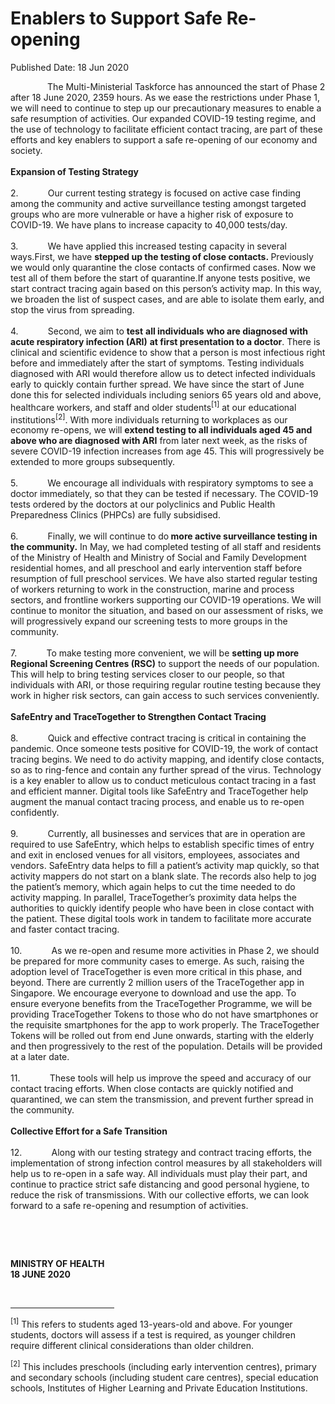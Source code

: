 <html>
    <meta http-equiv="Content-Type" content="text/html; charset=utf-8"/>
    <meta charset="utf-8"/>
    <title>Enablers to Support Safe Re-opening</title>
    <body><h1>Enablers to Support Safe Re-opening</h1>
    <p>Published Date: 18 Jun 2020</p> <p>&nbsp; &nbsp; &nbsp; &nbsp; &nbsp; &nbsp; &nbsp; &nbsp;The Multi-Ministerial Taskforce has announced the start of Phase 2 after 18 June 2020, 2359 hours. As we ease the restrictions under Phase 1, we will need to continue to step up our precautionary measures to enable a safe resumption of activities. Our expanded COVID-19 testing regime, and the use of technology to facilitate efficient contact tracing, are part of these efforts and key enablers to support a safe re-opening of our economy and society.<br><br><strong>Expansion of Testing Strategy<br><br></strong>2.&nbsp; &nbsp; &nbsp; &nbsp; &nbsp; &nbsp; Our current testing strategy is focused on active case finding among the community and active surveillance testing amongst targeted groups who are more vulnerable or have a higher risk of exposure to COVID-19. We have plans to increase capacity to 40,000 tests/day.<br><br>3.&nbsp; &nbsp; &nbsp; &nbsp; &nbsp; &nbsp;&nbsp;We have applied this increased testing capacity in several ways.First, we have <strong>stepped up the testing of close contacts.&nbsp;</strong>Previously we would only quarantine the close contacts of confirmed cases. Now we test all of them before the start of quarantine.If anyone tests positive, we start contract tracing again based on this person’s activity map. In this way, we broaden the list of suspect cases, and are able to isolate them early, and stop the virus from spreading.<br><br>4.&nbsp; &nbsp; &nbsp; &nbsp; &nbsp; &nbsp;&nbsp;Second, we aim to <strong>test</strong> <strong>all individuals</strong> <strong>who are diagnosed with acute respiratory infection (ARI)</strong> <strong>at first presentation to a doctor</strong>. There is clinical and scientific evidence to show that a person is most infectious right before and immediately after the start of symptoms. Testing individuals diagnosed with ARI would therefore allow us to detect infected individuals early to quickly contain further spread. We have since the start of June done this for selected individuals including seniors 65 years old and above, healthcare workers, and staff and older students<sup>[1]</sup>&nbsp;at our educational institutions<sup>[2]</sup>. With more individuals returning to workplaces as our economy re-opens, we will <strong>ex</strong><strong>tend</strong><strong> testing to all individuals aged 45 and above who are diagnosed with ARI</strong> from later next week, as the risks of severe COVID-19 infection increases from age 45. This will progressively be extended to more groups subsequently.<br><br>5.&nbsp; &nbsp; &nbsp; &nbsp; &nbsp; &nbsp;&nbsp;We encourage all individuals with respiratory symptoms to see a doctor immediately, so that they can be tested if necessary. The COVID-19 tests ordered by the doctors at our polyclinics and Public Health Preparedness Clinics (PHPCs) are fully subsidised.<br><br>6.&nbsp; &nbsp; &nbsp; &nbsp; &nbsp; &nbsp;&nbsp;Finally, we will continue to do<strong> more active surveillance testing in the community</strong><strong>.</strong> In May, we had completed testing of all staff and residents of the Ministry of Health and Ministry of Social and Family Development residential homes, and all preschool and early intervention staff before resumption of full preschool services. We have also started regular testing of workers returning to work in the construction, marine and process sectors, and frontline workers supporting our COVID-19 operations. We will continue to monitor the situation, and based on our assessment of risks, we will progressively expand our screening tests to more groups in the community.<br><br>7.&nbsp; &nbsp; &nbsp; &nbsp; &nbsp; &nbsp;&nbsp;To make testing more convenient, we will be <strong>setting up more Regional Screening Centres (RSC)</strong> to support the needs of our population. This will help to bring testing services closer to our people, so that individuals with ARI, or those requiring regular routine testing because they work in higher risk sectors, can gain access to such services conveniently.<br><br><strong>SafeEntry and TraceTogether to Strengthen Contact Tracing<br><br></strong>8.&nbsp; &nbsp; &nbsp; &nbsp; &nbsp; &nbsp;&nbsp;Quick and effective contract tracing is critical in containing the pandemic. Once someone tests positive for COVID-19, the work of contact tracing begins. We need to do activity mapping, and identify close contacts, so as to ring-fence and contain any further spread of the virus. Technology is a key enabler to allow us to conduct meticulous contact tracing in a fast and efficient manner. Digital tools like SafeEntry and TraceTogether help augment the manual contact tracing process, and enable us to re-open confidently.<br><br>9.&nbsp; &nbsp; &nbsp; &nbsp; &nbsp; &nbsp;&nbsp;Currently, all businesses and services that are in operation are required to use SafeEntry, which helps to establish specific times of entry and exit in enclosed venues for all visitors, employees, associates and vendors. SafeEntry data helps to fill a patient’s activity map quickly, so that activity mappers do not start on a blank slate. The records also help to jog the patient’s memory, which again helps to cut the time needed to do activity mapping. In parallel, TraceTogether’s proximity data helps the authorities to quickly identify people who have been in close contact with the patient. These digital tools work in tandem to facilitate more accurate and faster contact tracing.<br><br>10.&nbsp; &nbsp; &nbsp; &nbsp; &nbsp; &nbsp;&nbsp;As we re-open and resume more activities in Phase 2, we should be prepared for more community cases to emerge. As such, raising the adoption level of TraceTogether is even more critical in this phase, and beyond. There are currently 2 million users of the TraceTogether app in Singapore. We encourage everyone to download and use the app. To ensure everyone benefits from the TraceTogether Programme, we will be providing TraceTogether Tokens to those who do not have smartphones or the requisite smartphones for the app to work properly. The TraceTogether Tokens will be rolled out from end June onwards, starting with the elderly and then progressively to the rest of the population. Details will be provided at a later date.<br><br>11.&nbsp; &nbsp; &nbsp; &nbsp; &nbsp; &nbsp;&nbsp;These tools will help us improve the speed and accuracy of our contact tracing efforts. When close contacts are quickly notified and quarantined, we can stem the transmission, and prevent further spread in the community.<br><br><strong>Collective Effort for a Safe Transition<br><br></strong>12.&nbsp; &nbsp; &nbsp; &nbsp; &nbsp; &nbsp;&nbsp;Along with our testing strategy and contract tracing efforts, the implementation of strong infection control measures by all stakeholders will help us to re-open in a safe way. All individuals must play their part, and continue to practice strict safe distancing and good personal hygiene, to reduce the risk of transmissions. With our collective efforts, we can look forward to a safe re-opening and resumption of activities.</p> <p>&nbsp;</p> <p><strong>&nbsp;</strong></p> <p><strong>MINISTRY OF HEALTH<br></strong><strong>18 JUNE </strong><strong>2020</strong></p> <div><br clear="all"> <hr align="left" size="1" width="33%"> <div id="ftn1"> <p><sup>[1]</sup>&nbsp;This refers to students aged 13-years-old and above. For younger students, doctors will assess if a test is required, as younger children require different clinical considerations than older children.</p> </div> <div id="ftn2"> <p><sup>[2]</sup>&nbsp;This includes preschools (including early intervention centres), primary and secondary schools (including student care centres), special education schools, Institutes of Higher Learning and Private Education Institutions.</p> </div> </div></body>
</html>